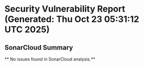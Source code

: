 # Security Vulnerability Report (Generated: Thu Oct 23 05:31:12 UTC 2025)


## SonarCloud Summary
** No issues found in SonarCloud analysis.**
